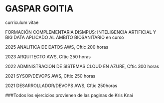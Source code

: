 # GASPAR GOITIA
curriculum vitae

FORMACIÓN COMPLEMENTARIA
DISMPUS: INTELIGENCIA ARTIFICIAL Y BIG DATA APLICADO AL ÁMBITO BIOSANITARIO en curso

2025 ANALITICA DE DATOS AWS, Cftic 200 horas

2023 ARQUITECTO AWS, Cftic 250 horas

2022 ADMINISTRACION DE SISTEMAS CLOUD EN AZURE, Cftic 300 horas

2021 SYSOP/DEVOPS AWS, Cftic 250 horas

2021 DESARROLLADOR/DEVOPS AWS, Cftic 250horas

###Todos los ejercicios provienen de las paginas de Kris Knai
